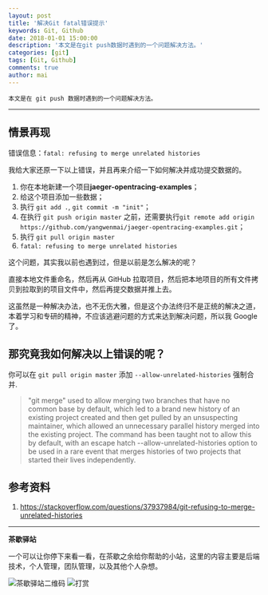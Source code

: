 ```yaml
---
layout: post
title: '解决Git fatal错误提示'
keywords: Git, Github
date: 2018-01-01 15:00:00
description: '本文是在git push数据时遇到的一个问题解决方法。'
categories: [git]
tags: [Git, Github]
comments: true
author: mai
---
```


    本文是在 git push 数据时遇到的一个问题解决方法。

----

## 情景再现 ##

错误信息：`fatal: refusing to merge unrelated histories`

我给大家还原一下以上错误，并且再来介绍一下如何解决并成功提交数据的。

1. 你在本地新建一个项目**jaeger-opentracing-examples**；
2. 给这个项目添加一些数据；
3. 执行 `git add .`, `git commit -m "init"`；
4. 在执行 `git push origin master` 之前，还需要执行`git remote add origin https://github.com/yangwenmai/jaeger-opentracing-examples.git`；
5. 执行 `git pull origin master`
6. `fatal: refusing to merge unrelated histories`

这个问题，其实我以前也遇到过，但是以前是怎么解决的呢？

直接本地文件重命名，然后再从 GitHub 拉取项目，然后把本地项目的所有文件拷贝到拉取到的项目文件中，然后再提交数据并推上去。

这虽然是一种解决办法，也不无伤大雅，但是这个办法终归不是正统的解决之道，本着学习和专研的精神，不应该逃避问题的方式来达到解决问题，所以我 Google 了。

<!--more-->

## 那究竟我如何解决以上错误的呢？ ##

你可以在 `git pull origin master` 添加 `--allow-unrelated-histories` 强制合并.

>"git merge" used to allow merging two branches that have no common base by default, which led to a brand new history of an existing project created and then get pulled by an unsuspecting maintainer, which allowed an unnecessary parallel history merged into the existing project. The command has been taught not to allow this by default, with an escape hatch --allow-unrelated-histories option to be used in a rare event that merges histories of two projects that started their lives independently.

## 参考资料 ##

1. https://stackoverflow.com/questions/37937984/git-refusing-to-merge-unrelated-histories

----

**茶歇驿站**

一个可以让你停下来看一看，在茶歇之余给你帮助的小站，这里的内容主要是后端技术，个人管理，团队管理，以及其他个人杂想。

![茶歇驿站二维码](http://oqos7hrvp.bkt.clouddn.com/blog/tech_tea.jpg)
![打赏](http://oqos7hrvp.bkt.clouddn.com/blog/money.jpg)
